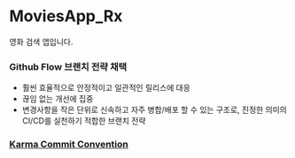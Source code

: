 # MoviesApp_Rx
영화 검색 앱입니다.

### Github Flow 브랜치 전략 채택
- 훨씬 효율적으로 안정적이고 일관적인 릴리스에 대응
- 끊임 없는 개선에 집중
- 변경사항을 작은 단위로 신속하고 자주 병합/배포 할 수 있는 구조로, 진정한 의미의 CI/CD를 실천하기 적합한 브랜치 전략

### [Karma Commit Convention](http://karma-runner.github.io/6.4/dev/git-commit-msg.html)
